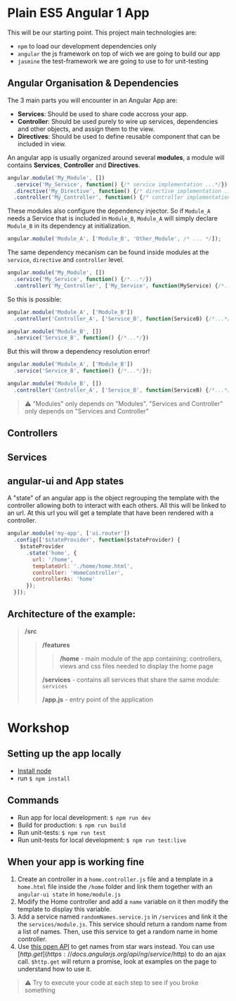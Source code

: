 # Plain ES5 Angular 1 App

This will be our starting point. This project main technologies are:
* `npm` to load our development dependencies only
* `angular` the js framework on top of wich we are going to build our app
* `jasmine` the test-framework we are going to use to for unit-testing 

## Angular Organisation & Dependencies

The 3 main parts you will encounter in an Angular App are:

* **Services**: Should be used to share code accross your app.
* **Controller**: Should be used purely to wire up services, dependencies and other objects, and assign them to the view.
* **Directives**: Should be used to define reusable component that can be included in view.

An angular app is usually organized around several **modules**, a module will contains **Services**, **Controller** and **Directives**.

```js
angular.module('My_Module', [])
  .service('My_Service', function() {/* service implementation ...*/})
  .directive('My_Directive', function() {/* directive implementation ...*/})
  .controller('My_Controller', function() {/* controller implementation ...*/});
```

These modules also configure the dependency injector.
So if `Module_A` needs a Service that is included in `Module_B`, `Module_A` will simply declare `Module_B` in its dependency at initialization.

```js
angular.module('Module_A', ['Module_B', 'Other_Module', /* ... */]);
```

The same dependency mecanism can be found inside modules at the `service`, `directive` and `controller` level.

```js
angular.module('My_Module', [])
  .service('My_Service', function() {/*...*/})
  .controller('My_Controller', ['My_Service', function(MyService) {/*...*/}]);
```

So this is possible:

```js
angular.module('Module_A', ['Module_B'])
  .controller('Controller_A', ['Service_B', function(ServiceB) {/*...*/}]);

angular.module('Module_B', [])
  .service('Service_B', function() {/*...*/})
```

But this will throw a dependency resolution error!

```js
angular.module('Module_A', ['Module_B'])
  .service('Service_B', function() {/*...*/});

angular.module('Module_B', [])
  .controller('Controller_A', ['Service_B', function(ServiceB) {/*...*/}]);
```

> ⚠️️ "Modules" only depends on "Modules". "Services and Controller" only depends on "Services and Controller"

## Controllers

## Services

## angular-ui and App states

A "state" of an angular app is the object regrouping the template with the controller allowing both to interact with each others.
All this will be linked to an url. At this url you will get a template that have been rendered with a controller.

```js
angular.module('my-app', ['ui.router'])
  .config(['$stateProvider', function($stateProvider) {
    $stateProvider
      .state('home', {
        url: '/home',
        templateUrl: './home/home.html',
        controller: 'HomeController',
        controllerAs: 'home'
      });
  }]);
```


## Architecture of the example:

> **/src**
> > **/features**
> > > **/home** - main module of the app containing: controllers, views and css files needed to display the home page 
> >
> > **/services** - contains all services that share the same module: `services`
> >
> > **/app.js** - entry point of the application


# Workshop

## Setting up the app locally
* [Install node](https://nodejs.org)
* run `$ npm install`

## Commands
* Run app for local development: `$ npm run dev`
* Build for production: `$ npm run build`
* Run unit-tests: `$ npm run test`
* Run unit-tests for local development: `$ npm run test:live`

## When your app is working fine

1. Create an controller in a `home.controller.js` file and a template in a `home.html` file inside the `/home` folder and link them together with an `angular-ui state` in `home/module.js`
2. Modify the Home controller and add a `name` variable on it then modify the template to display this variable.
3. Add a service named `randomNames.service.js` in `/services` and link it the the `services/module.js`. This service should return a random name from a list of names. Then, use this service to get
   a random name in home controller.
4. Use [this open API](http://swapi.co/documentation#people) to get names from star wars instead. You can use [$http.get](https://docs.angularjs.org/api/ng/service/$http) to do an ajax call.
   `$http.get` will return a promise, look at examples on the page to understand how to use it.

> ⚠️️ Try to execute your code at each step to see if you broke something
